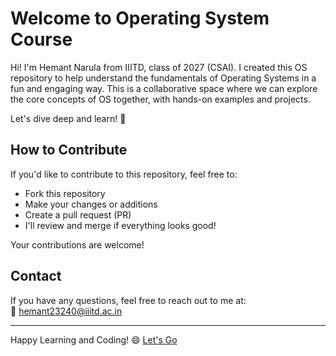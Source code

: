 # Welcome to Operating System Course

Hi! I'm Hemant Narula from IIITD, class of 2027 (CSAI). I created this OS repository to help understand the fundamentals of Operating Systems in a fun and engaging way. This is a collaborative space where we can explore the core concepts of OS together, with hands-on examples and projects.

Let's dive deep and learn! 🚀

## How to Contribute

If you'd like to contribute to this repository, feel free to:
- Fork this repository
- Make your changes or additions
- Create a pull request (PR)
- I'll review and merge if everything looks good!

Your contributions are welcome!

## Contact

If you have any questions, feel free to reach out to me at:  
📧 hemant23240@iiitd.ac.in

---

Happy Learning and Coding! 😄
[Let's Go](Chapters/1/readme.md)
